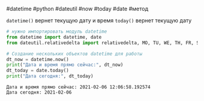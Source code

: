 #datetime #python #dateutil #now #today #date #метод


`datetime()` вернет текущую дату и время
`today()` вернет текущую дату
```python
# нужно импортировать модуль datetime
from datetime import datetime, date
from dateutil.relativedelta import relativedelta, MO, TU, WE, TH, FR, SA, SU

# Создание нескольких объектов datetime для работы
dt_now = datetime.now()
print("Дата и время прямо сейчас:", dt_now)
dt_today = date.today()
print("Дата сегодня:", dt_today)
```
```
Дата и время прямо сейчас: 2021-02-06 12:06:58.192574 
Дата сегодня: 2021-02-06
```
